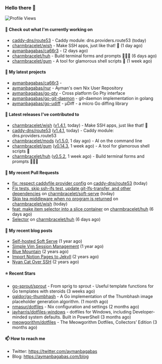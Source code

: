 ### Hello there 👋

![Profile Views](https://komarev.com/ghpvc/?username=aymanbagabas&label=PROFILE+VIEWS)

#### 👷 Check out what I'm currently working on

- [caddy-dns/route53](https://github.com/caddy-dns/route53) - Caddy module: dns.providers.route53 (today)
- [charmbracelet/wish](https://github.com/charmbracelet/wish) - Make SSH apps, just like that! 💫 (1 day ago)
- [aymanbagabas/ca66r3](https://github.com/aymanbagabas/ca66r3) -  (2 days ago)
- [charmbracelet/huh](https://github.com/charmbracelet/huh) - Build terminal forms and prompts 🤷🏻‍♀️ (6 days ago)
- [charmbracelet/gum](https://github.com/charmbracelet/gum) - A tool for glamorous shell scripts 🎀 (1 week ago)

#### 🌱 My latest projects

- [aymanbagabas/ca66r3](https://github.com/aymanbagabas/ca66r3) - 
- [aymanbagabas/nur](https://github.com/aymanbagabas/nur) - Ayman&#39;s own Nix User Repository
- [aymanbagabas/go-pty](https://github.com/aymanbagabas/go-pty) - Cross platform Go Pty interface
- [aymanbagabas/go-git-daemon](https://github.com/aymanbagabas/go-git-daemon) - git-daemon implementation in golang
- [aymanbagabas/go-udiff](https://github.com/aymanbagabas/go-udiff) - µDiff - a micro Go diffing library

#### 🔭 Latest releases I've contributed to

- [charmbracelet/wish](https://github.com/charmbracelet/wish) ([v1.4.1](https://github.com/charmbracelet/wish/releases/tag/v1.4.1), today) - Make SSH apps, just like that! 💫
- [caddy-dns/route53](https://github.com/caddy-dns/route53) ([v1.4.1](https://github.com/caddy-dns/route53/releases/tag/v1.4.1), today) - Caddy module: dns.providers.route53
- [charmbracelet/mods](https://github.com/charmbracelet/mods) ([v1.5.0](https://github.com/charmbracelet/mods/releases/tag/v1.5.0), 1 day ago) - AI on the command line
- [charmbracelet/gum](https://github.com/charmbracelet/gum) ([v0.14.3](https://github.com/charmbracelet/gum/releases/tag/v0.14.3), 1 week ago) - A tool for glamorous shell scripts 🎀
- [charmbracelet/huh](https://github.com/charmbracelet/huh) ([v0.5.2](https://github.com/charmbracelet/huh/releases/tag/v0.5.2), 1 week ago) - Build terminal forms and prompts 🤷🏻‍♀️

#### 🔨 My recent Pull Requests

- [fix: respect caddyfile provider config](https://github.com/caddy-dns/route53/pull/50) on [caddy-dns/route53](https://github.com/caddy-dns/route53) (today)
- [Fix tests, skip ssh-ifs test, update git-lfs-transfer, and other dependencies](https://github.com/charmbracelet/soft-serve/pull/547) on [charmbracelet/soft-serve](https://github.com/charmbracelet/soft-serve) (today)
- [Skip tea middleware when no program is returned](https://github.com/charmbracelet/wish/pull/300) on [charmbracelet/wish](https://github.com/charmbracelet/wish) (today)
- [feat: make item selector into a slice container](https://github.com/charmbracelet/huh/pull/334) on [charmbracelet/huh](https://github.com/charmbracelet/huh) (6 days ago)
- [Selector](https://github.com/charmbracelet/huh/pull/333) on [charmbracelet/huh](https://github.com/charmbracelet/huh) (6 days ago)

#### 📜 My recent blog posts

- [Self-hosted Soft Serve](https://aymanbagabas.com/blog/2023/04/28/self-hosted-soft-serve.html) (1 year ago)
- [Simple Vim Session Management](https://aymanbagabas.com/blog/2023/04/13/simple-vim-session-management.html) (1 year ago)
- [Blue Mountain](https://aymanbagabas.com/blog/2022/06/02/blue-mountain.html) (2 years ago)
- [Import Notion Pages to Jekyll](https://aymanbagabas.com/blog/2022/03/29/import-notion-pages-to-jekyll.html) (2 years ago)
- [Nyan Cat Over SSH](https://aymanbagabas.com/blog/2022/03/25/nyan-cat-over-ssh.html) (2 years ago)

#### ⭐ Recent Stars

- [go-sprout/sprout](https://github.com/go-sprout/sprout) - From sprig to sprout - Useful template functions for Go templates with steroids (3 weeks ago)
- [galdor/go-thumbhash](https://github.com/galdor/go-thumbhash) - A Go implementation of the Thumbhash image placeholder generation algorithm. (1 month ago)
- [nmasur/dotfiles](https://github.com/nmasur/dotfiles) - Nix configuration and settings (2 months ago)
- [jayharris/dotfiles-windows](https://github.com/jayharris/dotfiles-windows) - dotfiles for Windows, including Developer-minded system defaults. Built in PowerShell (3 months ago)
- [meowgorithm/dotfiles](https://github.com/meowgorithm/dotfiles) - The Meowgorithm Dotfiles, Collectors’ Edition (3 months ago)

#### 📫 How to reach me

- Twitter: https://twitter.com/aymanbagabas
- Blog: https://aymanbagabas.com/blog
